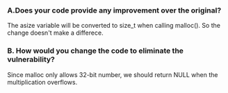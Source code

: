 ### A.Does your code provide any improvement over the original?
The asize variable will be converted to size_t when calling malloc(). So the change doesn't make a differece.
### B. How would you change the code to eliminate the vulnerability?
Since malloc only allows 32-bit number, we should return NULL when the multiplication overflows.